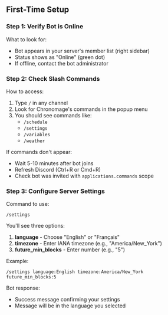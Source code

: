 ## First-Time Setup

### Step 1: Verify Bot is Online

What to look for:
- Bot appears in your server's member list (right sidebar)
- Status shows as "Online" (green dot)
- If offline, contact the bot administrator

### Step 2: Check Slash Commands

How to access:
1. Type `/` in any channel
2. Look for Chronomage's commands in the popup menu
3. You should see commands like:
   - `/schedule`
   - `/settings`
   - `/variables`
   - `/weather`

If commands don't appear:
- Wait 5-10 minutes after bot joins
- Refresh Discord (Ctrl+R or Cmd+R)
- Check bot was invited with `applications.commands` scope

### Step 3: Configure Server Settings

Command to use:
```
/settings
```

You'll see three options:
1. **language** - Choose "English" or "Français"
2. **timezone** - Enter IANA timezone (e.g., "America/New_York")
3. **future_min_blocks** - Enter number (e.g., "5")

Example:
```
/settings language:English timezone:America/New_York future_min_blocks:5
```

Bot response:
- Success message confirming your settings
- Message will be in the language you selected
